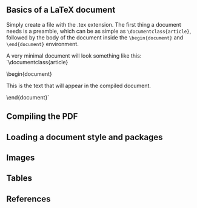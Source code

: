 ## Basics of a LaTeX document

Simply create a file with the .tex extension. The first thing a document needs is a preamble, which can be as simple as `\documentclass{article}`, followed by the body of the document inside the `\begin{document}` and `\end{document}` environment.

A very minimal document will look something like this: 
`\documentclass{article}

\begin{document}

This is the text that will appear in the compiled document.

\end{document}`

## Compiling the PDF

## Loading a document style and packages

## Images

## Tables

## References

